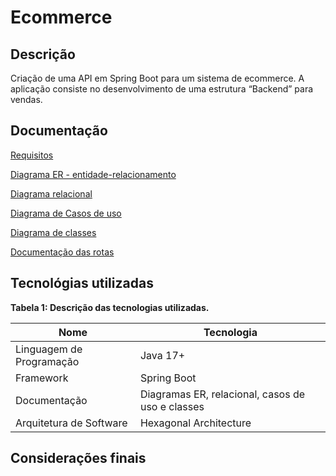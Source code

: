 # Ecommerce

## Descrição

Criação de uma API em Spring Boot para um sistema de ecommerce. A aplicação consiste no desenvolvimento de uma estrutura “Backend” para vendas.

## Documentação

[Requisitos]()

[Diagrama ER - entidade-relacionamento]()

[Diagrama relacional]()

[Diagrama de Casos de uso]()

[Diagrama de classes]()

[Documentação das rotas]()

## Tecnológias utilizadas

**Tabela 1: Descrição das tecnologias utilizadas.**

|Nome|Tecnologia|
|-|-|
|Linguagem de Programação|Java 17+|
|Framework|Spring Boot|
|Documentação|Diagramas ER, relacional, casos de uso e classes|
|Arquitetura de Software|Hexagonal Architecture|

## Considerações finais
